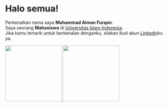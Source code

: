 # Halo semua! 

Perkenalkan nama saya **Muhammad Aiman Furqon**.\
Saya seorang **Mahasiswa** di [Universitas Islam Indonesia](https://www.uii.ac.id/).\
Jika kamu tertarik untuk berkenalan denganku, silakan ikuti akun [Linkedin](https://www.linkedin.com/in/muhammad-aiman-furqon/)ku ya.

<p align="left">
<a href="https://github.com/aimanfurqon">
  <img height="180em" src="https://github-readme-stats-eight-theta.vercel.app/api?username=gilangadhan&show_icons=true&theme=algolia&include_all_commits=true&count_private=true"/>
  <img height="180em" src="https://github-readme-stats-eight-theta.vercel.app/api/top-langs/?username=gilangadhan&layout=compact&langs_count=8&theme=algolia"/>
</a>
</p>

